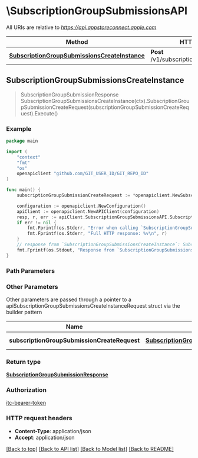 # \SubscriptionGroupSubmissionsAPI

All URIs are relative to *https://api.appstoreconnect.apple.com*

Method | HTTP request | Description
------------- | ------------- | -------------
[**SubscriptionGroupSubmissionsCreateInstance**](SubscriptionGroupSubmissionsAPI.md#SubscriptionGroupSubmissionsCreateInstance) | **Post** /v1/subscriptionGroupSubmissions | 



## SubscriptionGroupSubmissionsCreateInstance

> SubscriptionGroupSubmissionResponse SubscriptionGroupSubmissionsCreateInstance(ctx).SubscriptionGroupSubmissionCreateRequest(subscriptionGroupSubmissionCreateRequest).Execute()



### Example

```go
package main

import (
	"context"
	"fmt"
	"os"
	openapiclient "github.com/GIT_USER_ID/GIT_REPO_ID"
)

func main() {
	subscriptionGroupSubmissionCreateRequest := *openapiclient.NewSubscriptionGroupSubmissionCreateRequest(*openapiclient.NewSubscriptionGroupSubmissionCreateRequestData("Type_example", *openapiclient.NewSubscriptionGroupLocalizationCreateRequestDataRelationships(*openapiclient.NewSubscriptionGroupLocalizationCreateRequestDataRelationshipsSubscriptionGroup(*openapiclient.NewAppRelationshipsSubscriptionGroupsDataInner("Type_example", "Id_example"))))) // SubscriptionGroupSubmissionCreateRequest | SubscriptionGroupSubmission representation

	configuration := openapiclient.NewConfiguration()
	apiClient := openapiclient.NewAPIClient(configuration)
	resp, r, err := apiClient.SubscriptionGroupSubmissionsAPI.SubscriptionGroupSubmissionsCreateInstance(context.Background()).SubscriptionGroupSubmissionCreateRequest(subscriptionGroupSubmissionCreateRequest).Execute()
	if err != nil {
		fmt.Fprintf(os.Stderr, "Error when calling `SubscriptionGroupSubmissionsAPI.SubscriptionGroupSubmissionsCreateInstance``: %v\n", err)
		fmt.Fprintf(os.Stderr, "Full HTTP response: %v\n", r)
	}
	// response from `SubscriptionGroupSubmissionsCreateInstance`: SubscriptionGroupSubmissionResponse
	fmt.Fprintf(os.Stdout, "Response from `SubscriptionGroupSubmissionsAPI.SubscriptionGroupSubmissionsCreateInstance`: %v\n", resp)
}
```

### Path Parameters



### Other Parameters

Other parameters are passed through a pointer to a apiSubscriptionGroupSubmissionsCreateInstanceRequest struct via the builder pattern


Name | Type | Description  | Notes
------------- | ------------- | ------------- | -------------
 **subscriptionGroupSubmissionCreateRequest** | [**SubscriptionGroupSubmissionCreateRequest**](SubscriptionGroupSubmissionCreateRequest.md) | SubscriptionGroupSubmission representation | 

### Return type

[**SubscriptionGroupSubmissionResponse**](SubscriptionGroupSubmissionResponse.md)

### Authorization

[itc-bearer-token](../README.md#itc-bearer-token)

### HTTP request headers

- **Content-Type**: application/json
- **Accept**: application/json

[[Back to top]](#) [[Back to API list]](../README.md#documentation-for-api-endpoints)
[[Back to Model list]](../README.md#documentation-for-models)
[[Back to README]](../README.md)

